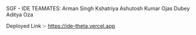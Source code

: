SGF - IDE 
TEAMATES:
Arman Singh Kshatriya
Ashutosh Kumar 
Ojas Dubey
Aditya Oza 

Deployed Link :-
https://ide-theta.vercel.app
